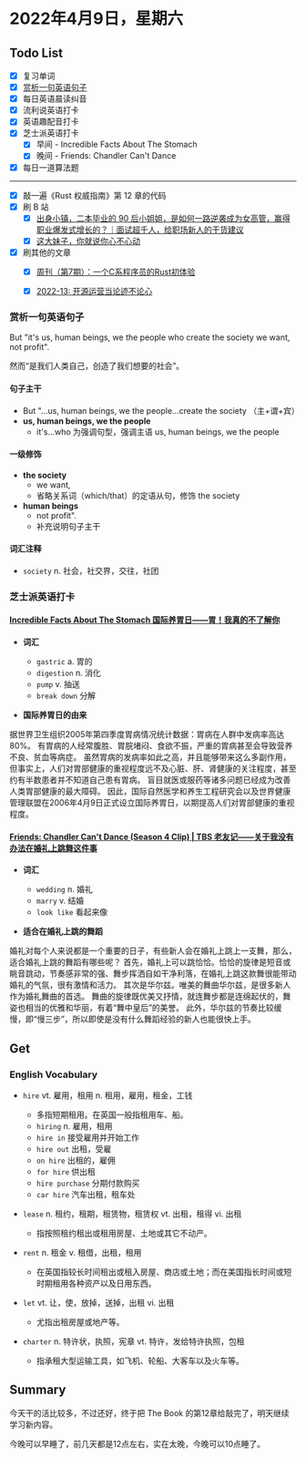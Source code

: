 # 2022年4月9日，星期六
## Todo List

- [x] 复习单词
- [x] [赏析一句英语句子](#赏析一句英语句子)
- [x] 每日英语晨读纠音
- [x] 流利说英语打卡
- [x] 英语趣配音打卡
- [x] 芝士派英语打卡
  - [x] 早间 - Incredible Facts About The Stomach
  - [x] 晚间 - Friends: Chandler Can't Dance
- [x] 每日一道算法题
--------
- [x] 敲一遍《Rust 权威指南》第 12 章的代码
- [x] 刷 B 站
  - [x] [出身小镇，二本毕业的 90 后小姐姐，是如何一路逆袭成为女高管，赢得职业爆发式增长的？｜面试超千人，给职场新人的干货建议](https://b23.tv/lOZkdjr)
  - [x] [这大妹子，你就说你心不心动](https://b23.tv/JK3zj1f)
- [x] 刷其他的文章
  - [x] [周刊（第7期）：一个C系程序员的Rust初体验](https://www.codedump.info/post/20220227-weekly-7/)
  - [x] [2022-13: 开源运营当论迹不论心](https://xuanwo.io/reports/2022-13/)


### 赏析一句英语句子

But "it's us, human beings, we the people who create the society we want, not profit".

然而“是我们人类自己，创造了我们想要的社会”。

#### 句子主干

- But "...us, human beings, we the people...create the society （主+谓+宾）
- **us, human beings, we the people**
  - it's...who 为强调句型，强调主语 us, human beings, we the people

#### 一级修饰

- **the society**
  - we want,
  - 省略关系词（which/that）的定语从句，修饰 the society
- **human beings**
  - not profit".
  - 补充说明句子主干

#### 词汇注释

- `society` n. 社会，社交界，交往，社团

### 芝士派英语打卡

#### [Incredible Facts About The Stomach 国际养胃日——胃！我真的不了解你](https://reading.baicizhan.com/h5/listen-movie.html?id=605&wxapp=mint_danni_ear#/home)

- **词汇**

  - `gastric` a. 胃的
  - `digestion` n. 消化
  - `pump` v. 抽送
  - `break down` 分解

- **国际养胃日的由来**

据世界卫生组织2005年第四季度胃病情况统计数据：胃病在人群中发病率高达80%。
有胃病的人经常腹胜、胃脘堵闷、食欲不振，严重的胃病甚至会导致营养不良、贫血等病症。
虽然胃病的发病率如此之高，并且能够带来这么多副作用，但事实上，人们对胃部健康的重视程度远不及心脏、肝、肾健康的关注程度，甚至约有半数患者并不知道自己患有胃病。
盲目就医或服药等诸多问题已经成为改善人类胃部健康的最大障碍。
因此，国际自然医学和养生工程研究会以及世界健康管理联盟在2006年4月9日正式设立国际养胃日，以期提高人们对胃部健康的重视程度。

#### [Friends: Chandler Can't Dance (Season 4 Clip) | TBS 老友记——关于我没有办法在婚礼上跳舞这件事](http://reading.baicizhan.com/h5/listen-movie.html?id=606&wxapp=mint_danni_ear#/home)

- **词汇**

  - `wedding` n. 婚礼
  - `marry` v. 结婚
  - `look like` 看起来像

- **适合在婚礼上跳的舞蹈**

婚礼对每个人来说都是一个重要的日子，有些新人会在婚礼上跳上一支舞，那么，适合婚礼上跳的舞蹈有哪些呢？
首先，婚礼上可以跳恰恰。恰恰的旋律是短音或眺音跳动，节奏感非常的强、舞步挥洒自如干净利落，在婚礼上跳这款舞很能带动婚礼的气氛，很有激情和活力。
其次是华尔兹。唯美的舞曲华尔兹，是很多新人作为婚礼舞曲的首选。
舞曲的旋律既优美又抒情，就连舞步都是连绵起伏的，舞姿也相当的优雅和华丽，有着“舞中皇后”的美誉。
此外，华尔兹的节奏比较缓慢，即“慢三步”，所以即使是没有什么舞蹈经验的新人也能很快上手。

## Get
### English Vocabulary

- `hire` vt. 雇用，租用 n. 租用，雇用，租金，工钱
  - 多指短期租用。在英国一般指租用车、船。
  - `hiring` n. 雇用，租用
  - `hire in` 接受雇用并开始工作
  - `hire out` 出租，受雇
  - `on hire` 出租的，雇佣
  - `for hire` 供出租
  - `hire purchase` 分期付款购买
  - `car hire` 汽车出租，租车处

- `lease` n. 租约，租期，租赁物，租赁权 vt. 出租，租得 vi. 出租
  - 指按照租约租出或租用房屋、土地或其它不动产。

- `rent` n. 租金 v. 租借，出租，租用
  - 在英国指较长时间租出或租入房屋、商店或土地；而在美国指长时间或短时期租用各种资产以及日用东西。

- `let` vt. 让，使，放掉，送掉，出租 vi. 出租
  - 尤指出租房屋或地产等。

- `charter` n. 特许状，执照，宪章 vt. 特许，发给特许执照，包租
  - 指承租大型运输工具，如飞机、轮船、大客车以及火车等。


## Summary

今天干的活比较多，不过还好，终于把 The Book 的第12章给敲完了，明天继续学习新内容。

今晚可以早睡了，前几天都是12点左右，实在太晚，今晚可以10点睡了。
